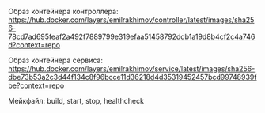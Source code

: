 Образ контейнера контроллера:
https://hub.docker.com/layers/emilrakhimov/controller/latest/images/sha256-78cd7ad695feaf2a492f7889799e319efaa51458792ddb1a19d8b4cf2c4a746d?context=repo

Образ контейнера сервиса:
https://hub.docker.com/layers/emilrakhimov/service/latest/images/sha256-dbe73b53a2c3d44f134c8f96bcce11d36218d4d35319452457bcd99748939fbe?context=repo

Мейкфайл: build, start, stop, healthcheck
